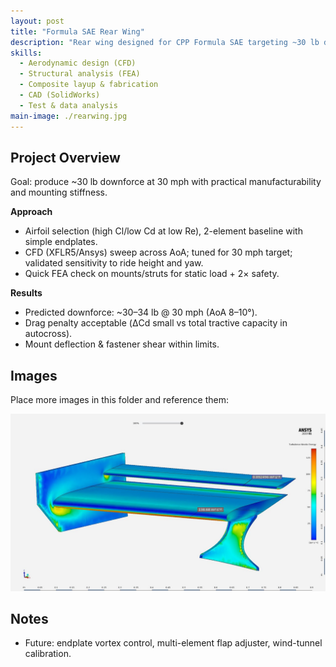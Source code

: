 ```yaml
---
layout: post
title: "Formula SAE Rear Wing"
description: "Rear wing designed for CPP Formula SAE targeting ~30 lb downforce at 30 mph; balanced drag vs stability; validated via CFD and load checks."
skills:
  - Aerodynamic design (CFD)
  - Structural analysis (FEA)
  - Composite layup & fabrication
  - CAD (SolidWorks)
  - Test & data analysis
main-image: ./rearwing.jpg
---
```


## Project Overview
Goal: produce ~30 lb downforce at 30 mph with practical manufacturability and mounting stiffness.

**Approach**
- Airfoil selection (high Cl/low Cd at low Re), 2-element baseline with simple endplates.
- CFD (XFLR5/Ansys) sweep across AoA; tuned for 30 mph target; validated sensitivity to ride height and yaw.
- Quick FEA check on mounts/struts for static load + 2× safety.

**Results**
- Predicted downforce: ~30–34 lb @ 30 mph (AoA 8–10°).
- Drag penalty acceptable (ΔCd small vs total tractive capacity in autocross).
- Mount deflection & fastener shear within limits.

## Images
Place more images in this folder and reference them:

![Pressure field](./rearwing.jpg)

## Notes
- Future: endplate vortex control, multi-element flap adjuster, wind-tunnel calibration.
